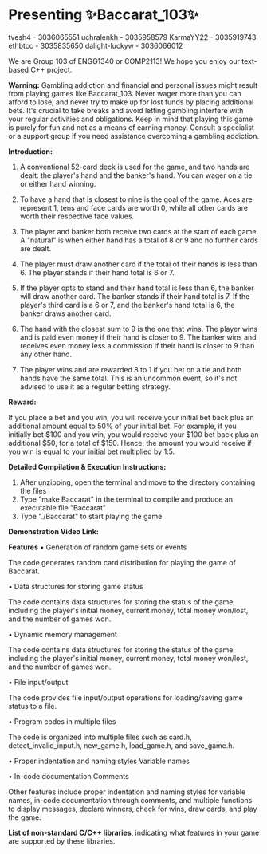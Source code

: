 # Presenting ✨Baccarat_103✨

tvesh4 - 3036065551
uchralenkh - 3035958579
KarmaYY22 - 3035919743
ethbtcc - 3035835650
dalight-luckyw - 3036066012

We are Group 103 of ENGG1340 or COMP2113! We hope you enjoy our text-based C++ project.

**Warning:**
Gambling addiction and financial and personal issues might result from playing games like Baccarat_103. Never wager more than you can afford to lose, and never try to make up for lost funds by placing additional bets. It's crucial to take breaks and avoid letting gambling interfere with your regular activities and obligations. Keep in mind that playing this game is purely for fun and not as a means of earning money. Consult a specialist or a support group if you need assistance overcoming a gambling addiction.

**Introduction:**

1. A conventional 52-card deck is used for the game, and two hands are dealt: the player's hand and the banker's hand. You can wager on a tie or either hand winning.

2. To have a hand that is closest to nine is the goal of the game. Aces are represent 1, tens and face cards are worth 0, while all other cards are worth their respective face values.

3. The player and banker both receive two cards at the start of each game. A "natural" is when either hand has a total of 8 or 9 and no further cards are dealt.

4. The player must draw another card if the total of their hands is less than 6. The player stands if their hand total is 6 or 7.

5. If the player opts to stand and their hand total is less than 6, the banker will draw another card. The banker stands if their hand total is 7. If the player's third card is a 6 or 7, and the banker's hand total is 6, the banker draws another card.

6. The hand with the closest sum to 9 is the one that wins. The player wins and is paid even money if their hand is closer to 9. The banker wins and receives even money less a commission if their hand is closer to 9 than any other hand.

7. The player wins and are rewarded 8 to 1 if you bet on a tie and both hands have the same total. This is an uncommon event, so it's not advised to use it as a regular betting strategy.

**Reward:**

If you place a bet and you win, you will receive your initial bet back plus an additional amount equal to 50% of your initial bet. 
For example, if you initially bet $100 and you win, you would receive your $100 bet back plus an additional $50, for a total of $150. Hence, the amount you would receive if you win is equal to your initial bet multiplied by 1.5.

**Detailed Compilation & Execution Instructions:**

1. After unzipping, open the terminal and move to the directory containing the files
2. Type "make Baccarat" in the terminal to compile and produce an executable file "Baccarat"
3. Type "./Baccarat" to start playing the game

**Demonstration Video Link:**



**Features**
• Generation of random game sets or events

The code generates random card distribution for playing the game of Baccarat.
    
• Data structures for storing game status

The code contains data structures for storing the status of the game, including the player's initial money, current money, total money won/lost, and     the number of games won.
    
• Dynamic memory management

The code contains data structures for storing the status of the game, including the player's initial money, current money, total money won/lost, and the number of games won.
    
• File input/output

The code provides file input/output operations for loading/saving game status to a file.
    
• Program codes in multiple files

The code is organized into multiple files such as card.h, detect_invalid_input.h, new_game.h, load_game.h, and save_game.h.
    
• Proper indentation and naming styles
    Variable names
    
• In-code documentation
    Comments

Other features include proper indentation and naming styles for variable names, in-code documentation through comments, and multiple functions to display messages, declare winners, check for wins, draw cards, and play the game.


**List of non-standard C/C++ libraries**, indicating what features in your game are supported by these libraries.







